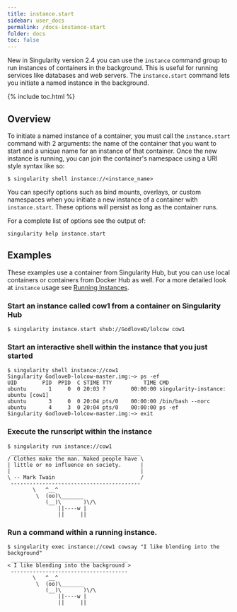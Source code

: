 ```yaml
---
title: instance.start
sidebar: user_docs
permalink: /docs-instance-start
folder: docs
toc: false
---
```


New in Singularity version 2.4 you can use the `instance` command group to run instances of containers in the background.  This is useful for running services like databases and web servers. The `instance.start` command lets you initiate a named instance in the background.  

{% include toc.html %}

## Overview
To initiate a named instance of a container, you must call the `instance.start` command with 2 arguments: the name of the container that you want to start and a unique name for an instance of that container.  Once the new instance is running, you can join the container's namespace using a URI style syntax like so:

```
$ singularity shell instance://<instance_name>
```

You can specify options such as bind mounts, overlays, or custom namespaces when you initiate a new instance of a container with `instance.start`. These options will persist as long as the container runs.  

For a complete list of options see the output of:

```
singularity help instance.start
```

## Examples
These examples use a container from Singularity Hub, but you can use local containers or containers from Docker Hub as well.  For a more detailed look at `instance` usage see [Running Instances](docs-instances.md).

### Start an instance called cow1 from a container on Singularity Hub
```
$ singularity instance.start shub://GodloveD/lolcow cow1
```
### Start an interactive shell within the instance that you just started
```
$ singularity shell instance://cow1
Singularity GodloveD-lolcow-master.img:~> ps -ef 
UID        PID  PPID  C STIME TTY          TIME CMD
ubuntu       1     0  0 20:03 ?        00:00:00 singularity-instance: ubuntu [cow1]
ubuntu       3     0  0 20:04 pts/0    00:00:00 /bin/bash --norc
ubuntu       4     3  0 20:04 pts/0    00:00:00 ps -ef
Singularity GodloveD-lolcow-master.img:~> exit
```

### Execute the runscript within the instance
```
$ singularity run instance://cow1
 _________________________________________
/ Clothes make the man. Naked people have \
| little or no influence on society.      |
|                                         |
\ -- Mark Twain                           /
 -----------------------------------------
        \   ^__^
         \  (oo)\_______
            (__)\       )\/\
                ||----w |
                ||     ||
```

### Run a command within a running instance.
```
$ singularity exec instance://cow1 cowsay "I like blending into the background"
 _____________________________________
< I like blending into the background >
 -------------------------------------
        \   ^__^
         \  (oo)\_______
            (__)\       )\/\
                ||----w |
                ||     ||
```



